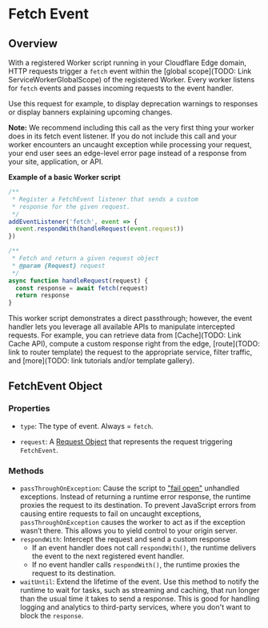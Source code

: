 # Fetch Event

## Overview

With a registered Worker script running in your Cloudflare Edge domain, HTTP requests trigger a `fetch` event within the [global scope](TODO: Link ServiceWorkerGlobalScope) of the registered Worker. Every worker listens for `fetch` events and passes incoming requests to the event handler. 

Use this request for example, to display deprecation warnings to responses or display banners explaining upcoming changes.

**Note:** We recommend including this call as the very first thing your worker does in its fetch event listener. If you do not include this call and your worker encounters an uncaught exception while processing your request, your end user sees an edge-level error page instead of a response from your site, application, or API.


**Example of a basic Worker script** 

```javascript
/**
 * Register a FetchEvent listener that sends a custom 
 * response for the given request.
 */
addEventListener('fetch', event => {
  event.respondWith(handleRequest(event.request))
})

/**
 * Fetch and return a given request object
 * @param {Request} request
 */
async function handleRequest(request) {
  const response = await fetch(request)
  return response
}
```

This worker script demonstrates a direct passthrough; however, the event handler lets you leverage all available APIs to manipulate intercepted requests. For example, you can retrieve data from [Cache](TODO: Link Cache API), compute a custom response right from the edge, [route](TODO: link to router template) the request to the appropriate service, filter traffic, and [more](TODO: link tutorials and/or template gallery).

## FetchEvent Object

### Properties

* `type`: The type of event. Always = `fetch`.

* `request`: A [Request Object](../fetch#Request) that represents the request triggering `FetchEvent`.

### Methods


* `passThroughOnException`: Cause the script to ["fail open"](https://community.microfocus.com/t5/Security-Blog/Security-Fundamentals-Part-1-Fail-Open-vs-Fail-Closed/ba-p/283747) unhandled exceptions. Instead of returning a runtime error response, the runtime proxies the request to its destination. To prevent JavaScript errors from causing entire requests to fail on uncaught exceptions, `passThroughOnException` causes the worker to act as if the exception wasn’t there. This allows you to yield control to your origin server.
* `respondWith`: Intercept the request and send a custom response
	* If an event handler does not call `respondWith()`, the runtime delivers the event to the next registered event handler. 
	* If no event handler calls `respondWith()`, the runtime proxies the request to its destination.
* `waitUntil`: Extend the lifetime of the event. Use this method to notify the runtime to wait for tasks, such as streaming and caching, that run longer than the usual time it takes to send a response. This is good for handling logging and analytics to third-party services, where you don't want to block the `response`. 
